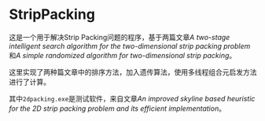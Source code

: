 # StripPacking
这是一个用于解决Strip Packing问题的程序，基于两篇文章*A two-stage intelligent search algorithm for the two-dimensional strip packing problem*和*A simple randomized algorithm for two-dimensional strip packing*。

这里实现了两种篇文章中的排序方法，加入遗传算法，使用多线程组合元启发方法进行了计算。

其中`2dpacking.exe`是测试软件，来自文章*An improved skyline based heuristic for the 2D strip packing problem and its efficient implementation*。